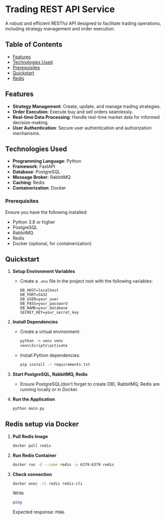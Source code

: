 # Trading REST API Service

A robust and efficient RESTful API designed to facilitate trading operations, including strategy management and order execution.

## Table of Contents

- [Features](#features)
- [Technologies Used](#technologies-used)
- [Prerequisites](#prerequisites)
- [Quickstart](#quickstart)
- [Redis](#redis-setup-via-docker)

## Features

- **Strategy Management**: Create, update, and manage trading strategies.
- **Order Execution**: Execute buy and sell orders seamlessly.
- **Real-time Data Processing**: Handle real-time market data for informed decision-making.
- **User Authentication**: Secure user authentication and authorization mechanisms.

## Technologies Used

- **Programming Language**: Python
- **Framework**: FastAPI
- **Database**: PostgreSQL
- **Message Broker**: RabbitMQ
- **Caching**: Redis
- **Containerization**: Docker

### Prerequisites

Ensure you have the following installed:

- Python 3.8 or higher
- PostgreSQL
- RabbitMQ
- Redis
- Docker (optional, for containerization)

## Quickstart

1. **Setup Environment Variables**
   - Create a `.env` file in the project root with the following variables:
     ```env
     DB_HOST=localhost
     DB_PORT=5432
     DB_USER=your_user
     DB_PASS=your_password
     DB_NAME=your_database
     SECRET_KEY=your_secret_key
     ```

2. **Install Dependencies**
   - Create a virtual environment:
     ```bash
     python -m venv venv
     venv\Scripts\activate
     ```
   - Install Python dependencies:
     ```bash
     pip install -r requirements.txt
     ```

3. **Start PostgreSQL, RabbitMQ, Redis**
   - Ensure PostgreSQL(don't forget to create DB), RabbitMQ, Redis are running locally or in Docker.

4. **Run the Application**
   ```bash
   python main.py
   ```
   
## Redis setup via Docker

1. **Pull Redis Image**
    ```bash
    docker pull redis
    ```
2. **Run Redis Container**
    ```bash
    docker run -d --name redis -p 6379:6379 redis
    ```
3. **Check connection**
    ```bash
    docker exec -it redis redis-cli
    ```
    Write
    ```bash
    ping
    ```
    Expected response: ```PONG```


